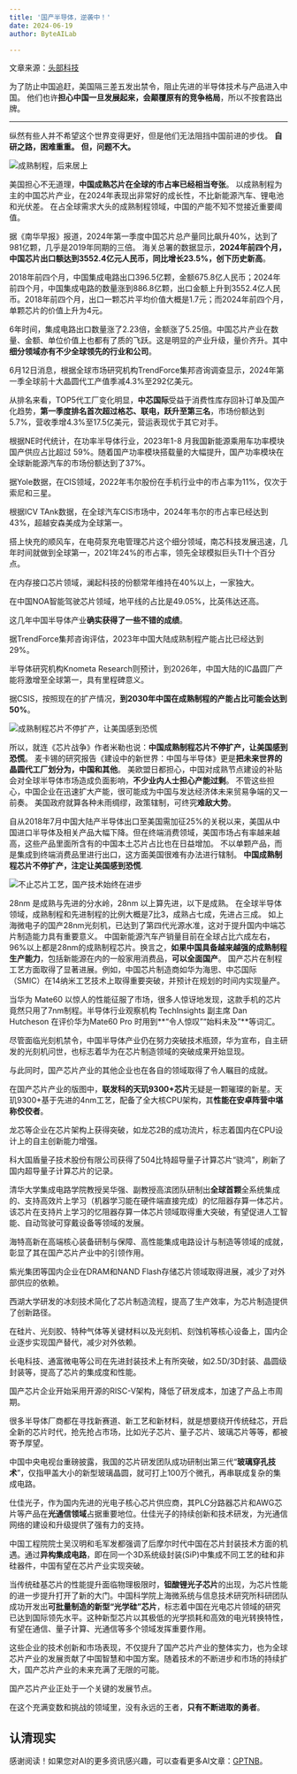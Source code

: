 ```yaml
---
title: '国产半导体，逆袭中！'
date: 2024-06-19
author: ByteAILab

---
```


文章来源：[头部科技](https://mp.weixin.qq.com/s/qsu-1ny1Mo0iBnRjjLGXPw)

为了防止中国追赶，美国隔三差五发出禁令，阻止先进的半导体技术与产品进入中国。
他们也许**担心中国一旦发展起来，会颠覆原有的竞争格局**，所以不按套路出牌。

---

纵然有些人并不希望这个世界变得更好，但是他们无法阻挡中国前进的步伐。
**自研之路，困难重重。**
**但，问题不大。**

![成熟制程，后来居上](https://appserversrc.8btc.cn/FgM0t66hGBLW9wUdqMK5L1IcUDQq)

美国担心不无道理，**中国成熟芯片在全球的市占率已经相当夸张**。
以成熟制程为主的中国芯片产业，在2024年表现出非常好的成长性，不比新能源汽车、锂电池和光伏差。
在占全球需求大头的成熟制程领域，中国的产能不知不觉接近重要阈值。

据《南华早报》报道，2024年第一季度中国芯片总产量同比飙升40%，达到了981亿颗，几乎是2019年同期的三倍。
海关总署的数据显示，**2024年前四个月，中国芯片出口额达到3552.4亿元人民币，同比增长23.5%，创下历史新高**。

2018年前四个月，中国集成电路出口396.5亿颗，金额675.8亿人民币；2024年前四个月，中国集成电路的数量涨到886.8亿颗，出口金额上升到3552.4亿人民币。2018年前四个月，出口一颗芯片平均价值大概是1.7元；而2024年前四个月，单颗芯片的价值上升为4元。

6年时间，集成电路出口数量涨了2.23倍，金额涨了5.25倍。中国芯片产业在数量、金额、单位价值上也都有了质的飞跃。这是明显的产业升级，量价齐升。其中**细分领域亦有不少全球领先的行业和公司**。

6月12日消息，根据全球市场研究机构TrendForce集邦咨询调查显示，2024年第一季全球前十大晶圆代工产值季减4.3%至292亿美元。

从排名来看，TOP5代工厂变化明显，**中芯国际**受益于消费性库存回补订单及国产化趋势，**第一季度排名首次超过格芯、联电，跃升至第三名**，市场份额达到5.7%，营收季增4.3%至17.5亿美元，营运表现优于其它对手。

根据NE时代统计，在功率半导体行业，2023年1-8 月我国新能源乘用车功率模块国产供应占比超过 59%。随着国产功率模块搭载量的大幅提升，国产功率模块在全球新能源汽车的市场份额达到了37%。

据Yole数据，在CIS领域，2022年韦尔股份在手机行业中的市占率为11%，仅次于索尼和三星。

根据ICV TAnk数据，在全球汽车CIS市场中，2024年韦尔的市占率已经达到43%，超越安森美成为全球第一。

搭上快充的顺风车，在电荷泵充电管理芯片这个细分领域，南芯科技发展迅速，几年时间就做到全球第一，2021年24%的市占率，领先全球模拟巨头TI十个百分点。

在内存接口芯片领域，澜起科技的份额常年维持在40%以上，一家独大。

在中国NOA智能驾驶芯片领域，地平线的占比是49.05%，比英伟达还高。

这几年中国半导体产业**确实获得了一些不错的成绩**。

据TrendForce集邦咨询评估，2023年中国大陆成熟制程产能占比已经达到29%。

半导体研究机构Knometa Research则预计，到2026年，中国大陆的IC晶圆厂产能将激增至全球第一，具有里程碑意义。

据CSIS，按照现在的扩产情况，**到2030年中国在成熟制程的产能占比可能会达到50%**。

![成熟制程芯片不停扩产，让美国感到恐慌](https://appserversrc.8btc.cn/Fp_SRrLQg4jEqT0yFOOhDiVRl2ol)

所以，就连《芯片战争》作者米勒也说：**中国成熟制程芯片不停扩产，让美国感到恐慌**。
麦卡锡的研究报告《建设中的新世界：中国与半导体》更是**把未来世界的晶圆代工厂划分为，中国和其他**。
美欧盟日都担心，中国对成熟节点建设的补贴会对全球半导体市场造成负面影响，**不少业内人士担心产能过剩**。
不管这些担心，中国企业在迅速扩大产能，很可能成为中国与发达经济体未来贸易争端的又一前奏。
美国政府就算各种未雨绸缪，政策辖制，可终究**难敌大势**。

自从2018年7月中国大陆产半导体出口至美国需加征25%的关税以来，美国从中国进口半导体及相关产品大幅下降。但在终端消费领域，美国市场占有率越来越高，这些产品里面所含有的中国本土芯片占比也在日益增加。
不以单颗产品，而是集成到终端消费品里进行出口，这方面美国很难有办法进行辖制。
**中国成熟制程芯片不停扩产，注定让美国感到恐慌**.

![不止芯片工艺，国产技术始终在进步](https://appserversrc.8btc.cn/FgM0t66hGBLW9wUdqMK5L1IcUDQq)

28nm 是成熟与先进的分水岭，28nm 以上算先进，以下是成熟。
在全球半导体领域，成熟制程和先进制程的比例大概是7比3，成熟占七成，先进占三成。
如上海微电子的国产28nm光刻机，已达到了第四代光源水准，这对于提升国内中端芯片制造能力具有重要意义。
中国新能源汽车产销量目前在全球占比六成左右，96%以上都是28nm的成熟制程芯片。换言之，**如果中国具备越来越强的成熟制程生产能力**，包括新能源在内的一般家用消费品，**可以全面国产**。
国产芯片在制程工艺方面取得了显著进展。例如，中国芯片制造商如华为海思、中芯国际（SMIC）在14纳米工艺技术上取得重要突破，并预计在规划的时间内实现量产。

当华为 Mate60 以惊人的性能征服了市场，很多人惊讶地发现，这款手机的芯片竟然只用了7nm制程。半导体行业观察机构 TechInsights 副主席 Dan Hutcheson 在评价华为Mate60 Pro 时用到**“令人惊叹”“始料未及”**等词汇。

尽管面临光刻机禁令，中国半导体产业仍在努力突破技术瓶颈，华为宣布，自主研发的光刻机问世，也标志着华为在芯片制造领域的突破成果开始显现。

与此同时，国产芯片产业的其他企业也在各自的领域取得了令人瞩目的成就。

在国产芯片产业的版图中，**联发科的天玑9300+芯片**无疑是一颗璀璨的新星。天玑9300+基于先进的4nm工艺，配备了全大核CPU架构，其**性能在安卓阵营中堪称佼佼者**。

龙芯等企业在芯片架构上获得突破，如龙芯2B的成功流片，标志着国内在CPU设计上的自主创新能力增强。

科大国盾量子技术股份有限公司获得了504比特超导量子计算芯片“骁鸿”，刷新了国内超导量子计算芯片的记录。

清华大学集成电路学院教授吴华强、副教授高滨团队研制出**全球首颗**全系统集成的、支持高效片上学习（机器学习能在硬件端直接完成）的忆阻器存算一体芯片。该芯片在支持片上学习的忆阻器存算一体芯片领域取得重大突破，有望促进人工智能、自动驾驶可穿戴设备等领域的发展。

海特高新在高端核心装备研制与保障、高性能集成电路设计与制造等领域的成就，彰显了其在国产芯片产业中的引领作用。

紫光集团等国内企业在DRAM和NAND Flash存储芯片领域取得进展，减少了对外部供应的依赖。

西湖大学研发的冰刻技术简化了芯片制造流程，提高了生产效率，为芯片制造提供了创新路径。

在硅片、光刻胶、特种气体等关键材料以及光刻机、刻蚀机等核心设备上，国内企业逐步实现国产替代，减少对外依赖。

长电科技、通富微电等公司在先进封装技术上有所突破，如2.5D/3D封装、晶圆级封装等，提高了芯片的集成度和性能。

国产芯片企业开始采用开源的RISC-V架构，降低了研发成本，加速了产品上市周期。

很多半导体厂商都在寻找新赛道、新工艺和新材料，就是想要绕开传统硅芯，开启全新的芯片时代，抢先抢占市场，比如光子芯片、量子芯片、玻璃芯片等等，都被寄予厚望。

中国中央电视台重磅披露，我国的芯片研发团队成功研制出第三代“**玻璃穿孔技术**”，仅指甲盖大小的新型玻璃晶圆，就可打上100万个微孔，再串联成复杂的集成电路。

仕佳光子，作为国内先进的光电子核心芯片供应商，其PLC分路器芯片和AWG芯片等产品在**光通信领域**占据重要地位。仕佳光子的持续创新和技术研发，为光通信网络的建设和升级提供了强有力的支持。

中国工程院院士吴汉明和毛军发都强调了后摩尔时代中国在芯片封装技术方面的机遇。通过**异构集成电路**，即在同一个3D系统级封装(SiP)中集成不同工艺的硅和非硅器件，中国有望在芯片产业实现突破。

当传统硅基芯片的性能提升面临物理极限时，**钽酸锂光子芯片**的出现，为芯片性能的进一步提升打开了新的大门。中国科学院上海微系统与信息技术研究所科研团队成功开发出**可批量制造的新型“光学硅”芯片**，标志着中国在光电芯片领域的研究已达到国际领先水平。这种新型芯片以其极低的光学损耗和高效的电光转换特性，有望在通信、量子计算、光通信等多个领域发挥重要作用。

这些企业的技术创新和市场表现，不仅提升了国产芯片产业的整体实力，也为全球芯片产业的发展贡献了中国智慧和中国方案。随着技术的不断进步和市场的持续扩大，国产芯片产业的未来充满了无限的可能。

国产芯片产业正处于一个关键的发展节点。

在这个充满变数和挑战的领域里，没有永远的王者，**只有不断进取的勇者**。

认清现实
---
感谢阅读！如果您对AI的更多资讯感兴趣，可以查看更多AI文章：[GPTNB](https://gptnb.com)。